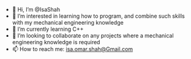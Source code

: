 - 👋 Hi, I’m @IsaShah
- 👀 I’m interested in learning how to program, and combine such skills with my mechanical engineering knowledge
- 🌱 I’m currently learning C++
- 💞️ I’m looking to collaborate on any projects where a mechanical engineering knowledge is required
- 📫 How to reach me: isa.omar.shah@Gmail.com

<!---
IsaShah/IsaShah is a ✨ special ✨ repository because its `README.md` (this file) appears on your GitHub profile.
You can click the Preview link to take a look at your changes.
--->
